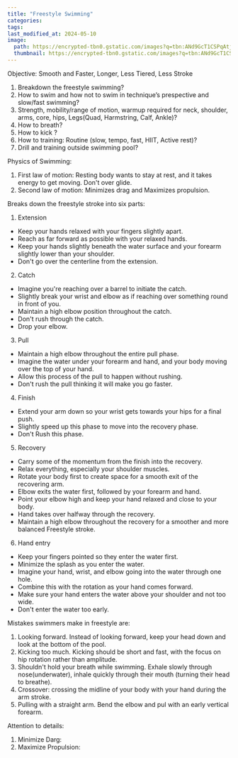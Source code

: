 ```yaml
---
title: "Freestyle Swimming"
categories:
tags:
last_modified_at: 2024-05-10
image: 
  path: https://encrypted-tbn0.gstatic.com/images?q=tbn:ANd9GcT1CSPqAtjOpypSWzt4BsC0eWEmNkEMTBJHhg&usqp=CAU
  thumbnail: https://encrypted-tbn0.gstatic.com/images?q=tbn:ANd9GcT1CSPqAtjOpypSWzt4BsC0eWEmNkEMTBJHhg&usqp=CAU
---
```

Objective: Smooth and Faster, Longer,  Less Tiered, Less Stroke


1. Breakdown the freestyle swimming? 
2. How to swim and how not to swim in technique’s prespective and slow/fast swimming?
3. Strength, mobility/range of motion, warmup required for neck, shoulder, arms, core, hips, Legs(Quad, Harmstring, Calf, Ankle)?
4. How to breath?
5. How to kick ?
6. How to training: Routine (slow, tempo, fast, HIIT, Active rest)?
7. Drill and training outside swimming pool?

Physics of Swimming:
1. First law of motion: Resting body wants to stay at rest, and it takes energy to get moving. Don't over glide.
2. Second law of motion: Minimizes drag and Maximizes propulsion.

Breaks down the freestyle stroke into six parts:
1. Extension
  - Keep your hands relaxed with your fingers slightly apart.
  - Reach as far forward as possible with your relaxed hands.
  - Keep your hands slightly beneath the water surface and your forearm slightly lower than your shoulder.
  - Don't go over the centerline from the extension.
2. Catch
  - Imagine you're reaching over a barrel to initiate the catch.
  - Slightly break your wrist and elbow as if reaching over something round in front of you.
  - Maintain a high elbow position throughout the catch.
  - Don't rush through the catch.
  - Drop your elbow.
3. Pull
  - Maintain a high elbow throughout the entire pull phase.
  - Imagine the water under your forearm and hand, and your body moving over the top of your hand.
  - Allow this process of the pull to happen without rushing.
  - Don't rush the pull thinking it will make you go faster.
4. Finish
  - Extend your arm down so your wrist gets towards your hips for a final push.
  - Slightly speed up this phase to move into the recovery phase.
  - Don't Rush this phase.
5. Recovery
  - Carry some of the momentum from the finish into the recovery.
  - Relax everything, especially your shoulder muscles.
  - Rotate your body first to create space for a smooth exit of the recovering arm.
  - Elbow exits the water first, followed by your forearm and hand.
  - Point your elbow high and keep your hand relaxed and close to your body.
  - Hand takes over halfway through the recovery.
  - Maintain a high elbow throughout the recovery for a smoother and more balanced Freestyle stroke.
6. Hand entry
  - Keep your fingers pointed so they enter the water first.
  - Minimize the splash as you enter the water.
  - Imagine your hand, wrist, and elbow going into the water through one hole.
  - Combine this with the rotation as your hand comes forward.
  - Make sure your hand enters the water above your shoulder and not too wide.
  - Don't enter the water too early.


Mistakes swimmers make in freestyle are:
1. Looking forward. Instead of looking forward, keep your head down and look at the bottom of the pool.
2. Kicking too much. Kicking should be short and fast, with the focus on hip rotation rather than amplitude.
3. Shouldn't hold your breath while swimming. Exhale slowly through nose(underwater), inhale quickly through their mouth (turning their head to breathe).
4. Crossover: crossing the midline of your body with your hand during the arm stroke.
5. Pulling with a straight arm. Bend the elbow and pul with an early vertical forearm.

Attention to details:
1. Minimize Darg:
2. Maximize Propulsion:
